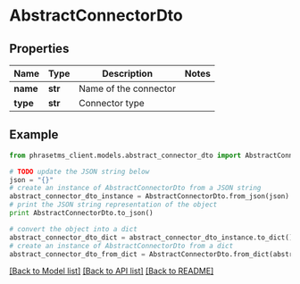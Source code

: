 # AbstractConnectorDto

## Properties

| Name     | Type    | Description           | Notes |
| -------- | ------- | --------------------- | ----- |
| **name** | **str** | Name of the connector |
| **type** | **str** | Connector type        |

## Example

```python
from phrasetms_client.models.abstract_connector_dto import AbstractConnectorDto

# TODO update the JSON string below
json = "{}"
# create an instance of AbstractConnectorDto from a JSON string
abstract_connector_dto_instance = AbstractConnectorDto.from_json(json)
# print the JSON string representation of the object
print AbstractConnectorDto.to_json()

# convert the object into a dict
abstract_connector_dto_dict = abstract_connector_dto_instance.to_dict()
# create an instance of AbstractConnectorDto from a dict
abstract_connector_dto_from_dict = AbstractConnectorDto.from_dict(abstract_connector_dto_dict)
```

[[Back to Model list]](../README.md#documentation-for-models) [[Back to API list]](../README.md#documentation-for-api-endpoints) [[Back to README]](../README.md)
